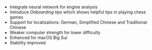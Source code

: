 - Integrate neural network for engine analysis
- Introduce *Onboarding tips* which shows helpful tips in playing chess games
- Support for localizations: German, Simplified Chinese and Traditional Chinese
- Weaker computer strength for lower difficulty
- Enhanced for macOS Big Sur
- Stability improved